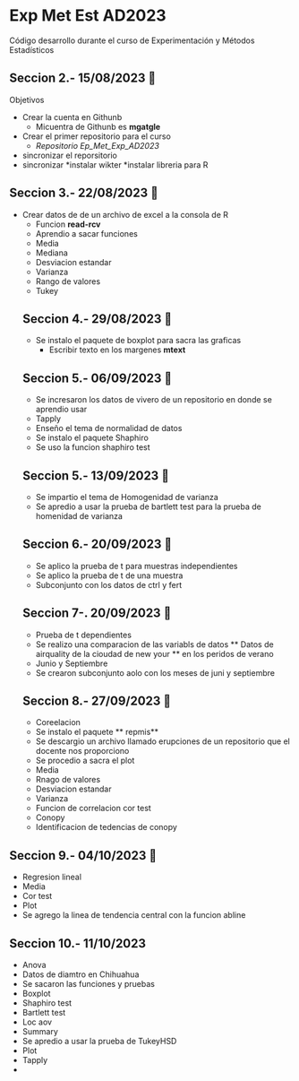 # Exp Met Est AD2023
Código desarrollo durante el curso de Experimentación y Métodos Estadísticos
## Seccion 2.- 15/08/2023 📆
Objetivos 
* Crear la cuenta en Githunb
   * Micuentra de Githunb es **mgatgle**
* Crear el primer repositorio para el curso
   * _Repositorio Ep_Met_Exp_AD2023_
* sincronizar el reporsitorio 
* sincronizar
*instalar wikter
*instalar libreria para R
## Seccion 3.- 22/08/2023 📆
* Crear datos de de un archivo de excel a la consola de R
   * Funcion **read-rcv**
   * Aprendio a sacar funciones
   * Media
   * Mediana
   * Desviacion estandar
   * Varianza
   * Rango de valores
   * Tukey
  ## Seccion 4.- 29/08/2023 📆
  * Se instalo el paquete de boxplot para sacra las graficas
    * Escribir texto en los margenes **mtext**
  ## Seccion 5.- 06/09/2023 📆
  * Se incresaron los datos de vivero de un repositorio en donde se aprendio usar
  * Tapply
  * Enseño el tema de normalidad de datos
  * Se instalo el paquete Shaphiro
  * Se uso la funcion shaphiro test
  ## Seccion 5.- 13/09/2023 📆
  * Se impartio el tema de Homogenidad de varianza
  * Se apredio a usar la prueba de bartlett test para la prueba de homenidad de varianza
  ## Seccion 6.- 20/09/2023 📆
  * Se aplico la prueba de t para muestras independientes
  * Se aplico la prueba de t de una muestra
  * Subconjunto con los datos de ctrl y fert
  ## Seccion 7-. 20/09/2023 📆
  * Prueba de t dependientes
  * Se realizo una comparacion de las variabls de datos ** Datos de airquality de la cioudad de new your ** en los peridos de verano
  * Junio y Septiembre
  * Se crearon subconjunto aolo con los meses de juni y septiembre
  ## Seccion 8.- 27/09/2023 📆
  * Coreelacion
  * Se instalo el paquete ** repmis**
  * Se descargio un archivo llamado erupciones de un repositorio que el docente nos proporciono
  * Se procedio a sacra el plot
  * Media
  * Rnago de valores
  * Desviacion estandar
  * Varianza
  * Funcion de correlacion cor test
  * Conopy
  * Identificacion de tedencias de conopy
## Seccion 9.- 04/10/2023 📆
* Regresion lineal
* Media
* Cor test
* Plot
*  Se agrego la linea de tendencia central con la funcion abline
## Seccion 10.- 11/10/2023
* Anova
* Datos de diamtro en Chihuahua
* Se sacaron las funciones y pruebas
* Boxplot
* Shaphiro test
* Bartlett test
* Loc aov
* Summary
* Se apredio a usar la prueba de TukeyHSD
* Plot
* Tapply
* 


  
